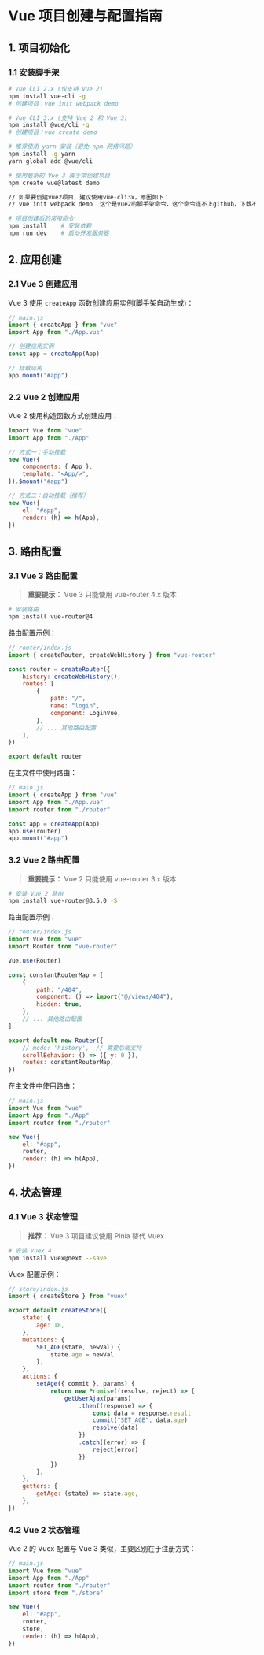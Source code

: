 # Vue 项目创建与配置指南

## 1. 项目初始化

### 1.1 安装脚手架

```bash
# Vue CLI 2.x (仅支持 Vue 2)
npm install vue-cli -g
# 创建项目：vue init webpack demo

# Vue CLI 3.x (支持 Vue 2 和 Vue 3)
npm install @vue/cli -g
# 创建项目：vue create demo

# 推荐使用 yarn 安装（避免 npm 网络问题）
npm install -g yarn
yarn global add @vue/cli

# 使用最新的 Vue 3 脚手架创建项目
npm create vue@latest demo

// 如果要创建vue2项目，建议使用vue-cli3x，原因如下：
// vue init webpack demo  这个是vue2的脚手架命令，这个命令连不上github，下载不了，还是用3.x版本的创建，配置选vue2

# 项目创建后的常用命令
npm install    # 安装依赖
npm run dev    # 启动开发服务器
```

## 2. 应用创建

### 2.1 Vue 3 创建应用

Vue 3 使用 `createApp` 函数创建应用实例(脚手架自动生成)：

```javascript
// main.js
import { createApp } from "vue"
import App from "./App.vue"

// 创建应用实例
const app = createApp(App)

// 挂载应用
app.mount("#app")
```

### 2.2 Vue 2 创建应用

Vue 2 使用构造函数方式创建应用：

```javascript
import Vue from "vue"
import App from "./App"

// 方式一：手动挂载
new Vue({
    components: { App },
    template: "<App/>",
}).$mount("#app")

// 方式二：自动挂载（推荐）
new Vue({
    el: "#app",
    render: (h) => h(App),
})
```

## 3. 路由配置

### 3.1 Vue 3 路由配置

> **重要提示：** Vue 3 只能使用 vue-router 4.x 版本

```bash
# 安装路由
npm install vue-router@4
```

路由配置示例：

```javascript
// router/index.js
import { createRouter, createWebHistory } from "vue-router"

const router = createRouter({
    history: createWebHistory(),
    routes: [
        {
            path: "/",
            name: "login",
            component: LoginVue,
        },
        // ... 其他路由配置
    ],
})

export default router
```

在主文件中使用路由：

```javascript
// main.js
import { createApp } from "vue"
import App from "./App.vue"
import router from "./router"

const app = createApp(App)
app.use(router)
app.mount("#app")
```

### 3.2 Vue 2 路由配置

> **重要提示：** Vue 2 只能使用 vue-router 3.x 版本

```bash
# 安装 Vue 2 路由
npm install vue-router@3.5.0 -S
```

路由配置示例：

```javascript
// router/index.js
import Vue from "vue"
import Router from "vue-router"

Vue.use(Router)

const constantRouterMap = [
    {
        path: "/404",
        component: () => import("@/views/404"),
        hidden: true,
    },
    // ... 其他路由配置
]

export default new Router({
    // mode: 'history',  // 需要后端支持
    scrollBehavior: () => ({ y: 0 }),
    routes: constantRouterMap,
})
```

在主文件中使用路由：

```javascript
// main.js
import Vue from "vue"
import App from "./App"
import router from "./router"

new Vue({
    el: "#app",
    router,
    render: (h) => h(App),
})
```

## 4. 状态管理

### 4.1 Vue 3 状态管理

> **推荐：** Vue 3 项目建议使用 Pinia 替代 Vuex

```bash
# 安装 Vuex 4
npm install vuex@next --save
```

Vuex 配置示例：

```javascript
// store/index.js
import { createStore } from "vuex"

export default createStore({
    state: {
        age: 18,
    },
    mutations: {
        SET_AGE(state, newVal) {
            state.age = newVal
        },
    },
    actions: {
        setAge({ commit }, params) {
            return new Promise((resolve, reject) => {
                getUserAjax(params)
                    .then((response) => {
                        const data = response.result
                        commit("SET_AGE", data.age)
                        resolve(data)
                    })
                    .catch((error) => {
                        reject(error)
                    })
            })
        },
    },
    getters: {
        getAge: (state) => state.age,
    },
})
```

### 4.2 Vue 2 状态管理

Vue 2 的 Vuex 配置与 Vue 3 类似，主要区别在于注册方式：

```javascript
// main.js
import Vue from "vue"
import App from "./App"
import router from "./router"
import store from "./store"

new Vue({
    el: "#app",
    router,
    store,
    render: (h) => h(App),
})
```
